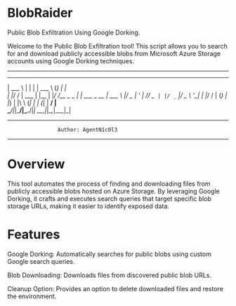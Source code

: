 # BlobRaider
Public Blob Exfiltration Using Google Dorking.

Welcome to the Public Blob Exfiltration tool! This script allows you to search for and download publicly accessible blobs from Microsoft Azure Storage accounts using Google Dorking techniques.

-------------------------------------------------------------
______ _       _    ______      _     _           
| ___ \ |     | |   | ___ \    (_)   | |          
| |_/ / | ___ | |__ | |_/ /__ _ _  __| | ___ _ __ 
| ___ \ |/ _ \| '_ \|    // _` | |/ _` |/ _ \ '__|
| |_/ / | (_) | |_) | |\ \ (_| | | (_| |  __/ |   
\____/|_|\___/|_.__/|_| \_\__,_|_|\__,_|\___|_|   
                                                  
-------------------------------------------------------------
                    Author: AgentN1c0l3
-------------------------------------------------------------


# Overview
This tool automates the process of finding and downloading files from publicly accessible blobs hosted on Azure Storage. By leveraging Google Dorking, it crafts and executes search queries that target specific blob storage URLs, making it easier to identify exposed data.

# Features
Google Dorking: Automatically searches for public blobs using custom Google search queries.

Blob Downloading: Downloads files from discovered public blob URLs.

Cleanup Option: Provides an option to delete downloaded files and restore the environment.
